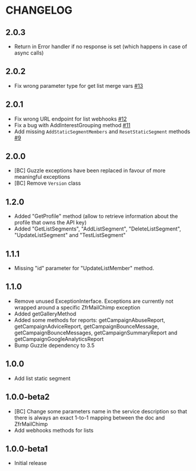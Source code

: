 # CHANGELOG

## 2.0.3

* Return in Error handler if no response is set (which happens in case of async calls)

## 2.0.2

* Fix wrong parameter type for get list merge vars [#13](https://github.com/zf-fr/zfr-mailchimp/pull/13)

## 2.0.1

* Fix wrong URL endpoint for list webhooks [#12](https://github.com/zf-fr/zfr-mailchimp/pull/12)
* Fix a bug with AddInterestGrouping method [#11](https://github.com/zf-fr/zfr-mailchimp/pull/11)
* Add missing `AddStaticSegmentMembers` and `ResetStaticSegment` methods [#9](https://github.com/zf-fr/zfr-mailchimp/pull/9)

## 2.0.0

* [BC] Guzzle exceptions have been replaced in favour of more meaningful exceptions
* [BC] Remove `Version` class

## 1.2.0

* Added "GetProfile" method (allow to retrieve information about the profile that owns the API key)
* Added "GetListSegments", "AddListSegment", "DeleteListSegment", "UpdateListSegment" and "TestListSegment"

## 1.1.1

* Missing "id" parameter for "UpdateListMember" method.

## 1.1.0

* Remove unused ExceptionInterface. Exceptions are currently not wrapped around a specific ZfrMailChimp exception
* Added getGalleryMethod
* Added some methods for reports: getCampaignAbuseReport, getCampaignAdviceReport, getCampaignBounceMessage,
getCampaignBounceMessages, getCampaignSummaryReport and getCampaignGoogleAnalyticsReport
* Bump Guzzle dependency to 3.5

## 1.0.0

* Add list static segment

## 1.0.0-beta2

* [BC] Change some parameters name in the service description so that there is always an exact 1-to-1 mapping
between the doc and ZfrMailChimp
* Add webhooks methods for lists

## 1.0.0-beta1

* Initial release
